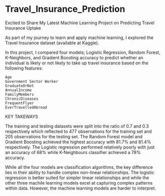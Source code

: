 # Travel_Insurance_Prediction
Excited to Share My Latest Machine Learning Project on Predicting Travel Insurance Uptake

As part of my journey to learn and apply machine learning, I explored the Travel Insurance dataset (available at Kaggle).

In this project, I compared four models; Logistic Regression, Random Forest, K-Neighbors, and Gradient Boosting accuracy to predict whether an individual is likely or not likely to take up travel insurance based on the following features:

    Age                         
    Government Sector Worker    
    GraduateOrNot               
    AnnualIncome                
    FamilyMembers               
    ChronicDiseases             
    FrequentFlyer               
    EverTravelledAbroad 


KEY TAKEWAYS

  The training and testing datasets were split into the ratio of 0.7 and 0.3 respectively which reflected to 477 observations for the training set and 205 observations for the testing set. The Random Forest model and Gradient Boosting achieved the highest accuracy with 81.7% and 81.4% respectively. The Logistic regression performed relatively poorly with just an accuracy of 68% while K-Neighbours classifier achieved a 78% accuracy. 
  
  While all the four models are classification algorithms, the key difference lies in their ability to handle complex non-linear relationships. The logistic regression is better suited for simpler linear relationships and while the other three machile learning models excel at capturing complex patterns within data. However, the machine learning models are harder to interpret. 
